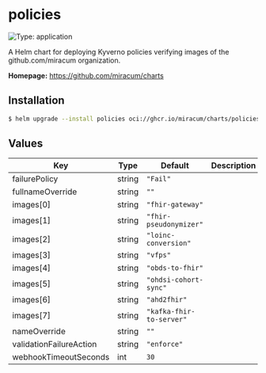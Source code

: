 # policies

![Type: application](https://img.shields.io/badge/Type-application-informational?style=flat-square)

A Helm chart for deploying Kyverno policies verifying images of the github.com/miracum organization.

**Homepage:** <https://github.com/miracum/charts>

## Installation

```sh
$ helm upgrade --install policies oci://ghcr.io/miracum/charts/policies --create-namespace -n policies
```

## Values

| Key                     | Type   | Default                  | Description |
| ----------------------- | ------ | ------------------------ | ----------- |
| failurePolicy           | string | `"Fail"`                 |             |
| fullnameOverride        | string | `""`                     |             |
| images[0]               | string | `"fhir-gateway"`         |             |
| images[1]               | string | `"fhir-pseudonymizer"`   |             |
| images[2]               | string | `"loinc-conversion"`     |             |
| images[3]               | string | `"vfps"`                 |             |
| images[4]               | string | `"obds-to-fhir"`         |             |
| images[5]               | string | `"ohdsi-cohort-sync"`    |             |
| images[6]               | string | `"ahd2fhir"`             |             |
| images[7]               | string | `"kafka-fhir-to-server"` |             |
| nameOverride            | string | `""`                     |             |
| validationFailureAction | string | `"enforce"`              |             |
| webhookTimeoutSeconds   | int    | `30`                     |             |
